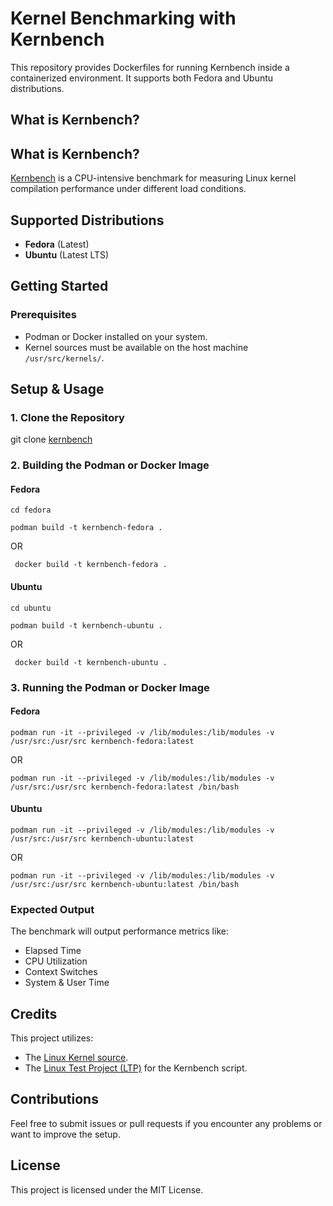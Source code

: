 # Kernel Benchmarking with Kernbench

This repository provides Dockerfiles for running Kernbench inside a containerized environment. It supports both Fedora and Ubuntu distributions.

## What is Kernbench?
## What is Kernbench?
[Kernbench](https://github.com/linux-test-project/ltp) is a CPU-intensive benchmark for measuring Linux kernel compilation performance under different load conditions.

## Supported Distributions
- **Fedora** (Latest)
- **Ubuntu** (Latest LTS)


## Getting Started

### Prerequisites
- Podman or Docker installed on your system.
- Kernel sources must be available on the host machine `/usr/src/kernels/`.


## Setup & Usage

### 1. Clone the Repository

git clone [kernbench](https://github.com/kumarsgoyal/kernbench.git)


### 2. Building the Podman or Docker Image

#### Fedora
```cd fedora```

```podman build -t kernbench-fedora . ```

OR 

``` docker build -t kernbench-fedora .```

#### Ubuntu
```cd ubuntu```

```podman build -t kernbench-ubuntu . ```

OR 

``` docker build -t kernbench-ubuntu .```


### 3. Running the Podman or Docker Image
#### Fedora

```podman run -it --privileged -v /lib/modules:/lib/modules -v /usr/src:/usr/src kernbench-fedora:latest ``` 

OR

``` podman run -it --privileged -v /lib/modules:/lib/modules -v /usr/src:/usr/src kernbench-fedora:latest /bin/bash ```

#### Ubuntu

```podman run -it --privileged -v /lib/modules:/lib/modules -v /usr/src:/usr/src kernbench-ubuntu:latest ``` 

OR

``` podman run -it --privileged -v /lib/modules:/lib/modules -v /usr/src:/usr/src kernbench-ubuntu:latest /bin/bash ```


### Expected Output
The benchmark will output performance metrics like:

- Elapsed Time
- CPU Utilization
- Context Switches
- System & User Time


## Credits
This project utilizes:
- The [Linux Kernel source](https://github.com/torvalds/linux.git).
- The [Linux Test Project (LTP)](https://github.com/linux-test-project/ltp) for the Kernbench script.


## Contributions
Feel free to submit issues or pull requests if you encounter any problems or want to improve the setup.

## License
This project is licensed under the MIT License.
